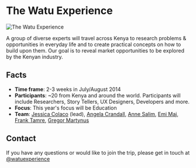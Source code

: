 The Watu Experience
===================

![The Watu Experience](https://raw.github.com/WatuExperience/thewatuexperience.org/gh-pages/assets/logo.png)

A group of diverse experts will travel across Kenya to research problems & opportunities
in everyday life and to create practical concepts on how to build upon them.
Our goal is to reveal market opportunities to be explored by the Kenyan industry.

## Facts

* **Time frame**: 2-3 weeks in July/August 2014
* **Participants**: ~20 from Kenya and around the world. Participants will include
  Researchers, Story Tellers, UX Designers, Developers and more.
* **Focus**: This year's focus will be Education
* **Team**: 
  [Jessica Colaco](https://github.com/jcolaco) (lead), 
  [Angela Crandall](https://github.com/Honoluluskye),
  [Anne Salim](https://github.com/anny320), 
  [Emi Maj](https://github.com/EmiMaj), 
  [Frank Tamre](https://github.com/tamzi),
  [Gregor Martynus](https://github.com/gr2m)


## Contact

If you have any questions or would like to join the trip, please get in touch at [@watuexperience](https://twitter.com/watuexperience/)
